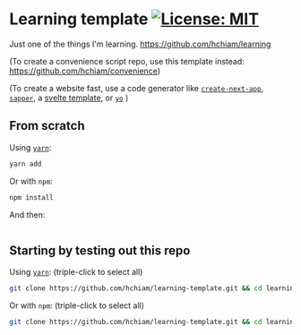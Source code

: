 # Learning template [![License: MIT](https://img.shields.io/badge/License-MIT-yellow.svg?style=for-the-badge)](https://github.com/hchiam/learning-template/blob/main/LICENSE)

Just one of the things I'm learning. <https://github.com/hchiam/learning>

(To create a convenience script repo, use this template instead: https://github.com/hchiam/convenience)

(To create a website fast, use a code generator like [`create-next-app`](https://github.com/hchiam/learning-nextjs), [`sapper`](https://github.com/hchiam/learning-sapper), a [svelte template](https://github.com/sveltejs/template), or [`yo`](https://yeoman.io/generators) )

<!-- Add reference link(s) here -->

## From scratch

Using [`yarn`](https://github.com/hchiam/learning-yarn):

```bash
yarn add
```

Or with `npm`:

```bash
npm install
```

And then:

```bash

```

## Starting by testing out this repo <!-- Replace "template"s and "# and then ..."s in this section -->

Using [`yarn`](https://github.com/hchiam/learning-yarn): (triple-click to select all)

```bash
git clone https://github.com/hchiam/learning-template.git && cd learning-template && yarn; # and then ...
```

Or with `npm`: (triple-click to select all)

```bash
git clone https://github.com/hchiam/learning-template.git && cd learning-template && npm install; # and then ...
```
